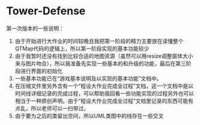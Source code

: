 # Tower-Defense
第一次版本的一些说明：
1. 由于开始进行大作业的时间较晚且我把第一阶段的精力主要放在读懂整个QTMap代码的逻辑上，所以第一阶段实现的基本功能较少
2. 由于我暂时还没有找到比较合适的地图资源（虽然可以用resize调整窗体大小来与图片吻合），所以我准备先实现一些基本的和升级的功能，最后在第三阶段进行界面的初始化
3. 一些基本功能已在“游戏基本说明及以实现的基本功能”文档中。
4. 在压缩文件里另外含有一个“程设大作业完成全过程”文档，这一个文档中是以时间线详细记录的完成过程，可以帮助我回看一些功能实现的过程另外也可以相当于一种原创声明。由于“程设大作业完成全过程”文档里记录的东西可能有点乱，所以老师可以一扫带过。
5. 由于要为之后的类留出空间，所以UML类图中的线存在一些交叉
